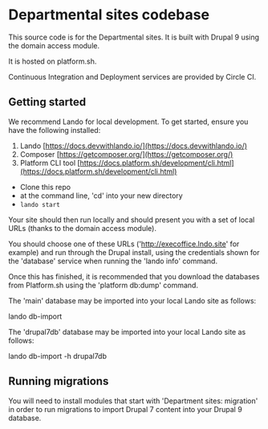 # Departmental sites codebase

This source code is for the Departmental sites. It is built with Drupal 9 using the domain access module.

It is hosted on platform.sh.

Continuous Integration and Deployment services are provided by Circle CI.

## Getting started

We recommend Lando for local development. To get started, ensure you have the following installed:

1. Lando [https://docs.devwithlando.io/](https://docs.devwithlando.io/)
2. Composer [https://getcomposer.org/](https://getcomposer.org/)
3. Platform CLI tool [https://docs.platform.sh/development/cli.html](https://docs.platform.sh/development/cli.html)

- Clone this repo
- at the command line, 'cd' into your new directory
- `lando start`

Your site should then run locally and should present you with a set of local URLs (thanks to the domain access module).

You should choose one of these URLs ('http://execoffice.lndo.site' for example) and run through the Drupal install,
using the credentials shown for the 'database' service when running the 'lando info' command.

Once this has finished, it is recommended that you download the databases from Platform.sh using the 'platform db:dump'
command.

The 'main' database may be imported into your local Lando site as follows:

  lando db-import <downloaded file name>

The 'drupal7db' database may be imported into your local Lando site as follows:

  lando db-import -h drupal7db <downloaded file name>

## Running migrations

You will need to install modules that start with 'Department sites: migration' in order to run migrations to import Drupal 7
content into your Drupal 9 database.

